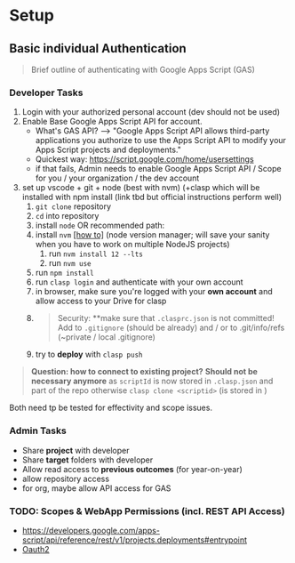 # Setup

## Basic individual Authentication

> Brief outline of authenticating with Google Apps Script (GAS)

### Developer Tasks

1. Login with your authorized personal account (dev should not be used)
1. Enable Base Google Apps Script API for account. 
    - What's GAS API? --> "Google Apps Script API allows third-party applications you authorize to use the Apps Script API to modify your Apps Script projects and deployments."
    - Quickest way: https://script.google.com/home/usersettings
    - if that fails, Admin needs to enable Google Apps Script API / Scope for you / your organization / the dev account
1. set up vscode + git + node (best with nvm) (+clasp which will be installed with npm install (link tbd but official instructions perform well)
    1. `git clone` repository
    1. `cd` into repository
    1. install `node` OR recommended path:
    1. install `nvm` [[how to]](https://github.com/nvm-sh/nvm) (node version manager; will save your sanity when you have to work on multiple NodeJS projects)
        1. run `nvm install 12 --lts`
        2. run `nvm use`
    1. run `npm install`
    1. run `clasp login` and authenticate with your own account
    1. in browser, make sure you're logged with your **own account** and allow access to your Drive for clasp
    1. > Security: **make sure that `.clasprc.json` is not committed! Add to `.gitignore` (should be already) and / or to .git/info/refs (~private / local .gitignore)
    1. try to **deploy** with `clasp push`

> **Question: how to connect to existing project?**
> **Should not be necessary anymore** as `scriptId` is now stored in `.clasp.json` and part of the repo
> otherwise `clasp clone <scriptid>` (is stored in )

Both need tp be tested for effectivity and scope issues.

### Admin Tasks

- Share **project** with developer
- Share **target** folders with developer
- Allow read access to **previous outcomes** (for year-on-year)
- allow repository access
- for org, maybe allow API access for GAS

### TODO: Scopes & WebApp Permissions (incl. REST API Access)

- https://developers.google.com/apps-script/api/reference/rest/v1/projects.deployments#entrypoint
- [Oauth2](https://github.com/gsuitedevs/apps-script-oauth2)
